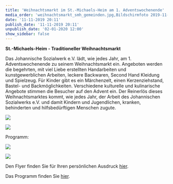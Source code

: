 ```yaml
---
title: 'Weihnachtsmarkt im St.-Michaels-Heim am 1. Adventswochenende'
media_order: 'weihnachtsmarkt_smh_gemeinden.jpg,Bildschirmfoto 2019-11-11 um 20.15.55.png,Plakat_Weihnachtsmarkt_2019.pdf,programm_2019.pdf,Bildschirmfoto 2019-11-17 um 18.02.56.png,Bildschirmfoto 2019-11-17 um 18.03.09.png'
date: '11-11-2019 20:11'
publish_date: '11-11-2019 20:11'
unpublish_date: '02-01-2020 12:00'
show_sidebar: false
---
```


**St.-Michaels-Heim - Traditioneller Weihnachtsmarkt**

Das Johannische Sozialwerk e.V. lädt, wie jedes Jahr, am 1. Adventswochenende zu seinem Weihnachtsmarkt ein. Angeboten werden die begehrten, mit viel Liebe erstellten Handarbeiten und kunstgewerblichen Arbeiten, leckere Backwaren, Second Hand Kleidung und Spielzeug. Für Kinder gibt es ein Märchenzelt, einen Kerzenziehstand, Bastel- und Backmöglichkeiten. Verschiedene kulturelle und kulinarische Angebote stimmen die Besucher auf den Advent ein. Der Reinerlös dieses Weihnachtsmarktes kommt, wie jedes Jahr, der Arbeit des Johannischen Sozialwerks e.V. und damit Kindern und Jugendlichen, kranken, behinderten und hilfsbedürftigen Menschen zugute.

![](https://smh-gemeinden.de/user/pages/02.news/15.weihnachtsmarkt-am-1-advent-im-st-michaels-heim/Bildschirmfoto%202019-11-11%20um%2020.15.55.png)

![](https://smh-gemeinden.de/user/pages/02.news/15.weihnachtsmarkt-am-1-advent-im-st-michaels-heim/weihnachtsmarkt_smh_gemeinden.jpg)

Programm:

![](https://smh-gemeinden.de/user/pages/02.news/15.weihnachtsmarkt-am-1-advent-im-st-michaels-heim/Bildschirmfoto%202019-11-17%20um%2018.02.56.png)

![](https://smh-gemeinden.de/user/pages/02.news/15.weihnachtsmarkt-am-1-advent-im-st-michaels-heim/Bildschirmfoto%202019-11-17%20um%2018.03.09.png)

Den Flyer finden Sie für Ihren persönlichen Ausdruck [hier](https://smh-gemeinden.de/user/pages/02.news/15.weihnachtsmarkt-am-1-advent-im-st-michaels-heim/Plakat_Weihnachtsmarkt_2019.pdf).

Das Programm finden Sie [hier](https://smh-gemeinden.de/user/pages/02.news/15.weihnachtsmarkt-am-1-advent-im-st-michaels-heim/programm_2019.pdf).